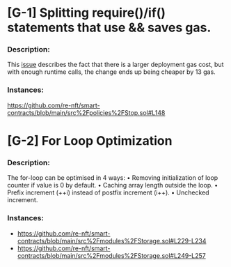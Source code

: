 # [G-1] Splitting require()/if() statements that use && saves gas.

### Description:
This [issue](https://github.com/code-423n4/2022-01-xdefi-findings/issues/128) describes the fact that there is a larger deployment gas cost, but with enough runtime calls, the change ends up being cheaper by 13 gas.

### Instances:
https://github.com/re-nft/smart-contracts/blob/main/src%2Fpolicies%2FStop.sol#L148

# [G-2] For Loop Optimization

### Description: 
The for-loop can be optimised in 4 ways:
• Removing initialization of loop counter if value is 0 by default.
• Caching array length outside the loop.
• Prefix increment (++i) instead of postfix increment (i++).
• Unchecked increment.

### Instances:
- https://github.com/re-nft/smart-contracts/blob/main/src%2Fmodules%2FStorage.sol#L229-L234
- https://github.com/re-nft/smart-contracts/blob/main/src%2Fmodules%2FStorage.sol#L249-L257
